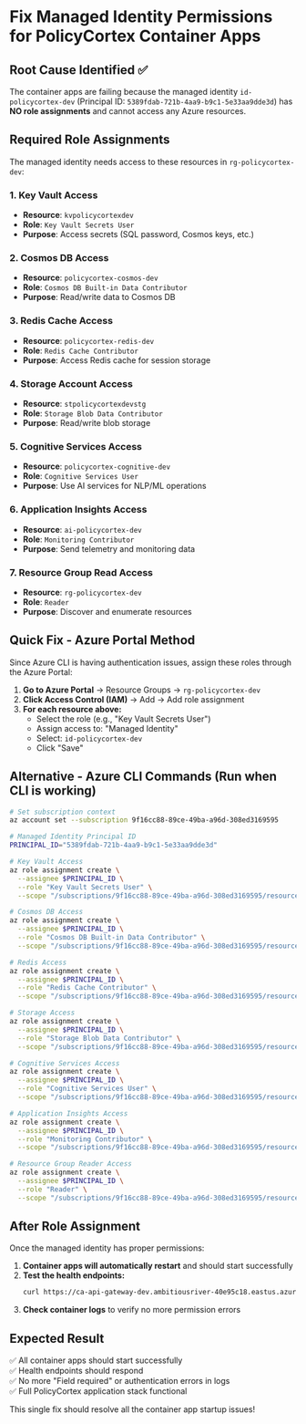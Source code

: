 # Fix Managed Identity Permissions for PolicyCortex Container Apps

## Root Cause Identified ✅
The container apps are failing because the managed identity `id-policycortex-dev` (Principal ID: `5389fdab-721b-4aa9-b9c1-5e33aa9dde3d`) has **NO role assignments** and cannot access any Azure resources.

## Required Role Assignments

The managed identity needs access to these resources in `rg-policycortex-dev`:

### 1. Key Vault Access
- **Resource**: `kvpolicycortexdev`
- **Role**: `Key Vault Secrets User`
- **Purpose**: Access secrets (SQL password, Cosmos keys, etc.)

### 2. Cosmos DB Access  
- **Resource**: `policycortex-cosmos-dev`
- **Role**: `Cosmos DB Built-in Data Contributor`
- **Purpose**: Read/write data to Cosmos DB

### 3. Redis Cache Access
- **Resource**: `policycortex-redis-dev` 
- **Role**: `Redis Cache Contributor`
- **Purpose**: Access Redis cache for session storage

### 4. Storage Account Access
- **Resource**: `stpolicycortexdevstg`
- **Role**: `Storage Blob Data Contributor`
- **Purpose**: Read/write blob storage

### 5. Cognitive Services Access
- **Resource**: `policycortex-cognitive-dev`
- **Role**: `Cognitive Services User`
- **Purpose**: Use AI services for NLP/ML operations

### 6. Application Insights Access
- **Resource**: `ai-policycortex-dev`
- **Role**: `Monitoring Contributor`
- **Purpose**: Send telemetry and monitoring data

### 7. Resource Group Read Access
- **Resource**: `rg-policycortex-dev`
- **Role**: `Reader`
- **Purpose**: Discover and enumerate resources

## Quick Fix - Azure Portal Method

Since Azure CLI is having authentication issues, assign these roles through the Azure Portal:

1. **Go to Azure Portal** → Resource Groups → `rg-policycortex-dev`
2. **Click Access Control (IAM)** → Add → Add role assignment
3. **For each resource above:**
   - Select the role (e.g., "Key Vault Secrets User")
   - Assign access to: "Managed Identity"
   - Select: `id-policycortex-dev`
   - Click "Save"

## Alternative - Azure CLI Commands (Run when CLI is working)

```bash
# Set subscription context
az account set --subscription 9f16cc88-89ce-49ba-a96d-308ed3169595

# Managed Identity Principal ID
PRINCIPAL_ID="5389fdab-721b-4aa9-b9c1-5e33aa9dde3d"

# Key Vault Access
az role assignment create \
  --assignee $PRINCIPAL_ID \
  --role "Key Vault Secrets User" \
  --scope "/subscriptions/9f16cc88-89ce-49ba-a96d-308ed3169595/resourceGroups/rg-policycortex-dev/providers/Microsoft.KeyVault/vaults/kvpolicycortexdev"

# Cosmos DB Access
az role assignment create \
  --assignee $PRINCIPAL_ID \
  --role "Cosmos DB Built-in Data Contributor" \
  --scope "/subscriptions/9f16cc88-89ce-49ba-a96d-308ed3169595/resourceGroups/rg-policycortex-dev/providers/Microsoft.DocumentDB/databaseAccounts/policycortex-cosmos-dev"

# Redis Access
az role assignment create \
  --assignee $PRINCIPAL_ID \
  --role "Redis Cache Contributor" \
  --scope "/subscriptions/9f16cc88-89ce-49ba-a96d-308ed3169595/resourceGroups/rg-policycortex-dev/providers/Microsoft.Cache/redis/policycortex-redis-dev"

# Storage Access
az role assignment create \
  --assignee $PRINCIPAL_ID \
  --role "Storage Blob Data Contributor" \
  --scope "/subscriptions/9f16cc88-89ce-49ba-a96d-308ed3169595/resourceGroups/rg-policycortex-dev/providers/Microsoft.Storage/storageAccounts/stpolicycortexdevstg"

# Cognitive Services Access
az role assignment create \
  --assignee $PRINCIPAL_ID \
  --role "Cognitive Services User" \
  --scope "/subscriptions/9f16cc88-89ce-49ba-a96d-308ed3169595/resourceGroups/rg-policycortex-dev/providers/Microsoft.CognitiveServices/accounts/policycortex-cognitive-dev"

# Application Insights Access  
az role assignment create \
  --assignee $PRINCIPAL_ID \
  --role "Monitoring Contributor" \
  --scope "/subscriptions/9f16cc88-89ce-49ba-a96d-308ed3169595/resourceGroups/rg-policycortex-dev/providers/Microsoft.Insights/components/ai-policycortex-dev"

# Resource Group Reader Access
az role assignment create \
  --assignee $PRINCIPAL_ID \
  --role "Reader" \
  --scope "/subscriptions/9f16cc88-89ce-49ba-a96d-308ed3169595/resourceGroups/rg-policycortex-dev"
```

## After Role Assignment

Once the managed identity has proper permissions:

1. **Container apps will automatically restart** and should start successfully
2. **Test the health endpoints:**
   ```bash
   curl https://ca-api-gateway-dev.ambitiousriver-40e95c18.eastus.azurecontainerapps.io/health
   ```
3. **Check container logs** to verify no more permission errors

## Expected Result

✅ All container apps should start successfully  
✅ Health endpoints should respond  
✅ No more "Field required" or authentication errors in logs  
✅ Full PolicyCortex application stack functional  

This single fix should resolve all the container app startup issues!